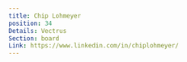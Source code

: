 ```yaml
---
title: Chip Lohmeyer
position: 34
Details: Vectrus
Section: board
Link: https://www.linkedin.com/in/chiplohmeyer/
---
```


